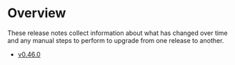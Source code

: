 # Overview

These release notes collect information about what has changed over time and any manual steps to perform to upgrade from one release to another.

- [v0.46.0](v0.46.0/index.md)
